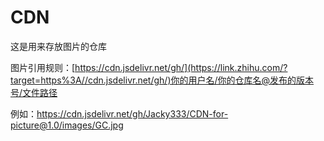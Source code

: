 # CDN

这是用来存放图片的仓库

图片引用规则：[https://cdn.jsdelivr.net/gh/](https://link.zhihu.com/?target=https%3A//cdn.jsdelivr.net/gh/)你的用户名/你的仓库名@发布的版本号/文件路径

例如：https://cdn.jsdelivr.net/gh/Jacky333/CDN-for-picture@1.0/images/GC.jpg

